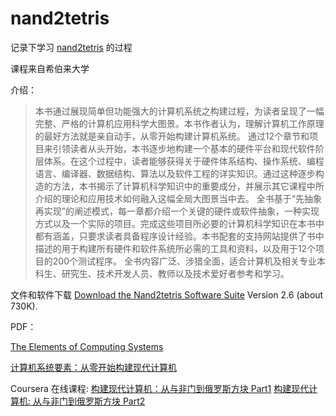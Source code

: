 # nand2tetris

记录下学习 [nand2tetris](https://www.nand2tetris.org/) 的过程



课程来自希伯来大学

介绍：

> 本书通过展现简单但功能强大的计算机系统之构建过程，为读者呈现了一幅完整、严格的计算机应用科学大图景。本书作者认为，理解计算机工作原理的最好方法就是亲自动手，从零开始构建计算机系统。 通过12个章节和项目来引领读者从头开始，本书逐步地构建一个基本的硬件平台和现代软件阶层体系。在这个过程中，读者能够获得关于硬件体系结构、操作系统、编程语言、编译器、数据结构、算法以及软件工程的详实知识。通过这种逐步构造的方法，本书揭示了计算机科学知识中的重要成分，并展示其它课程中所介绍的理论和应用技术如何融入这幅全局大图景当中去。 
> 全书基于“先抽象再实现”的阐述模式，每一章都介绍一个关键的硬件或软件抽象，一种实现方式以及一个实际的项目。完成这些项目所必要的计算机科学知识在本书中都有涵盖，只要求读者具备程序设计经验。本书配套的支持网站提供了书中描述的用于构建所有硬件和软件系统所必需的工具和资料，以及用于12个项目的200个测试程序。
> 全书内容广泛、涉猎全面，适合计算机及相关专业本科生、研究生、技术开发人员、教师以及技术爱好者参考和学习。



文件和软件下载 [Download the Nand2tetris Software Suite](https://drive.google.com/open?id=1xZzcMIUETv3u3sdpM_oTJSTetpVee3KZ) Version 2.6 (about 730K).

PDF：

[The Elements of Computing Systems](https://github.com/turing0/nand2tetris/blob/main/pdf/The%20Elements%20of%20Computing%20Systems.pdf) 

[计算机系统要素：从零开始构建现代计算机](https://github.com/turing0/nand2tetris/blob/main/pdf/%E8%AE%A1%E7%AE%97%E6%9C%BA%E7%B3%BB%E7%BB%9F%E8%A6%81%E7%B4%A0%EF%BC%9A%E4%BB%8E%E9%9B%B6%E5%BC%80%E5%A7%8B%E6%9E%84%E5%BB%BA%E7%8E%B0%E4%BB%A3%E8%AE%A1%E7%AE%97%E6%9C%BA.pdf)

Coursera 在线课程:
 [构建现代计算机：从与非门到俄罗斯方块 Part1](https://www.coursera.org/learn/build-a-computer)   [构建现代计算机: 从与非门到俄罗斯方块 Part2](https://www.coursera.org/learn/nand2tetris2) 

